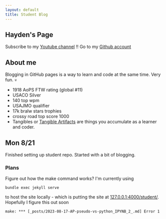 ```yaml
---
layout: default
title: Student Blog
---
```


## Hayden's Page

Subscribe to my [Youtube channel](https://youtube.com/@84115) !!
Go to my [Github account](https://github.com/monke7769)

## About me
Blogging in GitHub pages is a way to learn and code at the same time. Very fun. 💀

- 1918 AoPS FTW rating (global #11)
- USACO Silver
- 140 top wpm
- USAJMO qualifier
- 17k bralw stars trophies
- crossy road top score 1000
- Tangibles or [Tangible Artifacts](https://en.wikipedia.org/wiki/Artifact_(software_development)) are things you accumulate as a learner and coder. 

## Mon 8/21

Finished setting up student repo. Started with a bit of blogging. 
### Plans

Figure out how the make command works? I'm currently using 
```
bundle exec jekyll serve 
```
to host the site locally - which is putting the site at [127.0.0.1:4000/student/](127.0.0.1:4000/student/). Hopefully I figure this out soon
```
make: *** [_posts/2023-08-17-AP-pseudo-vs-python_IPYNB_2_.md] Error 1
```
